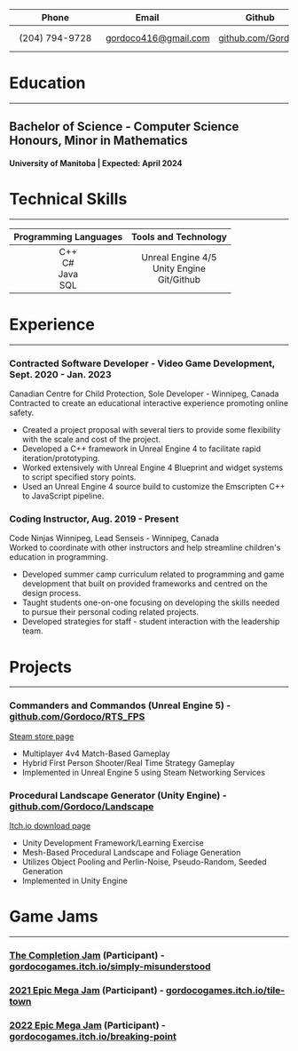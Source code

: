 
| <div style="width:150px">Phone</div> | <div style="width:150px">Email</div> | <div style="width:150px">Github</div> | <div style="width:150px">LinkedIn</div> | <div style="width:150px">Itch<div> |
| :-: | :-: | :-: | :-: | :-: |
| (204) 794-9728 | gordoco416@gmail.com | [github.com/Gordoco](Github) | [linkedin.com/in/cody-gordon](LinkedIn) |  [gordocogames.itch.io](Itch) |
  
  
# Education
---
## Bachelor of Science - Computer Science Honours, Minor in Mathematics
#### University of Manitoba | Expected: April 2024
  
  
# Technical Skills
 ---
   
| Programming Languages | Tools and Technology |
| :--: | :--: |
| C++ <br/> C# <br/> Java <br/> SQL | Unreal Engine 4/5 <br/> Unity Engine <br/> Git/Github |
  
  
# Experience 
 ---
### Contracted Software Developer - Video Game Development, Sept. 2020 - Jan. 2023
  
Canadian Centre for Child Protection, Sole Developer - Winnipeg, Canada  
Contracted to create an educational interactive experience promoting online safety.
- Created a project proposal with several tiers to provide some flexibility with the scale and cost of the project.
- Developed a C++ framework in Unreal Engine 4 to facilitate rapid iteration/prototyping.
- Worked extensively with Unreal Engine 4 Blueprint and widget systems to script specified story points.
- Used an Unreal Engine 4 source build to customize the Emscripten C++ to JavaScript pipeline.
  
### Coding Instructor, Aug. 2019 - Present
  
Code Ninjas Winnipeg, Lead Senseis - Winnipeg, Canada  
Worked to coordinate with other instructors and help streamline children's education in programming.
- Developed summer camp curriculum related to programming and game development that built on provided frameworks and centred on the design process.
- Taught students one-on-one focusing on developing the skills needed to pursue their personal coding related projects.
- Developed strategies for staff - student interaction with the leadership team.

  
  
# Projects
---
### Commanders and Commandos (Unreal Engine 5) - [github.com/Gordoco/RTS_FPS](RTS_FPS)
[Steam store page](CandC_Steam)
  
- Multiplayer 4v4 Match-Based Gameplay
- Hybrid First Person Shooter/Real Time Strategy Gameplay
- Implemented in Unreal Engine 5 using Steam Networking Services
  
### Procedural Landscape Generator (Unity Engine) - [github.com/Gordoco/Landscape](Landscape_Github)
[Itch.io download page](Landscape_Unity)
  
- Unity Development Framework/Learning Exercise
- Mesh-Based Procedural Landscape and Foliage Generation
- Utilizes Object Pooling and Perlin-Noise, Pseudo-Random, Seeded Generation
- Implemented in Unity Engine
  
  
# Game Jams
---
### [The Completion Jam](Completion_Jam) (Participant) - [gordocogames.itch.io/simply-misunderstood](Completion_Jam_Submission)
### [2021 Epic Mega Jam](MegaJam_2021) (Participant) - [gordocogames.itch.io/tile-town](MegaJam_2021_Submission)
### [2022 Epic Mega Jam](MegaJam_2022) (Participant) - [gordocogames.itch.io/breaking-point](MegaJam_2022_Submission)

[Github]: https://github.com/Gordoco
[LinkedIn]: https://www.linkedin.com/in/cody-gordon-990313230/
[Itch]: https://gordocogames.itch.io/
[CandC_Steam]: https://store.steampowered.com/
[RTS_FPS]: https://github.com/Gordoco/RTS_FPS
[Landscape_Unity]: https://gordocogames.itch.io/Landscape
[Landscape_Github]: https://github.com/Gordoco/Landscape
[Completion_Jam]: https://itch.io/jam/the-completion-jam
[Completion_Jam_Submission]: https://gordocogames.itch.io/simply-misunderstood
[MegaJam_2021]: https://itch.io/jam/2021-epic-megajam
[MegaJam_2021_Submission]: https://gordocogames.itch.io/tile-town
[MegaJam_2022]: https://itch.io/jam/2022-epic-megajam
[MegaJam_2022_Submission]: https://gordocogames.itch.io/breaking-point